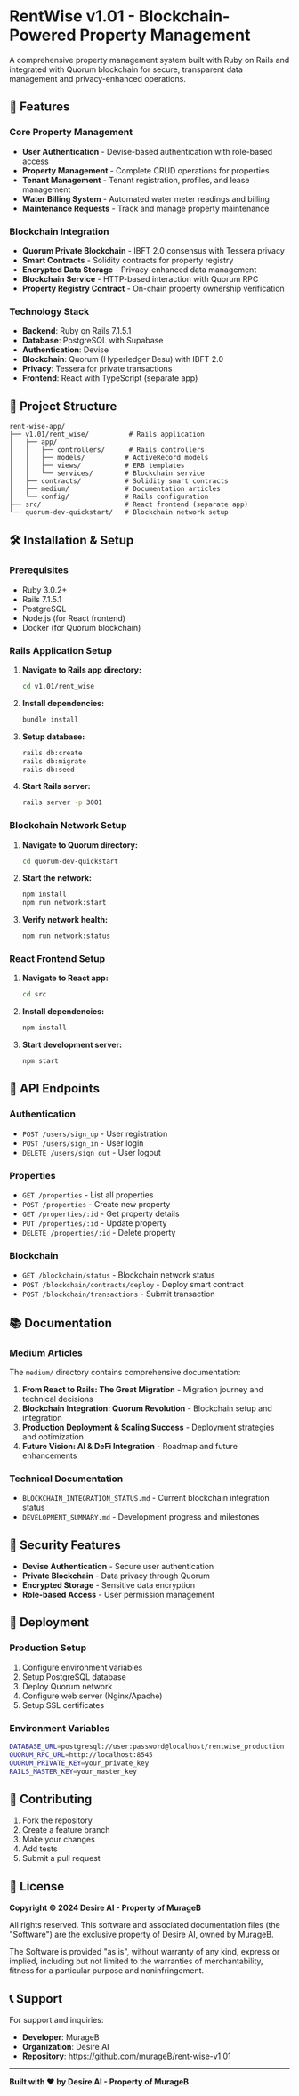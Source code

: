 # RentWise v1.01 - Blockchain-Powered Property Management

A comprehensive property management system built with Ruby on Rails and integrated with Quorum blockchain for secure, transparent data management and privacy-enhanced operations.

## 🚀 Features

### Core Property Management
- **User Authentication** - Devise-based authentication with role-based access
- **Property Management** - Complete CRUD operations for properties
- **Tenant Management** - Tenant registration, profiles, and lease management
- **Water Billing System** - Automated water meter readings and billing
- **Maintenance Requests** - Track and manage property maintenance

### Blockchain Integration
- **Quorum Private Blockchain** - IBFT 2.0 consensus with Tessera privacy
- **Smart Contracts** - Solidity contracts for property registry
- **Encrypted Data Storage** - Privacy-enhanced data management
- **Blockchain Service** - HTTP-based interaction with Quorum RPC
- **Property Registry Contract** - On-chain property ownership verification

### Technology Stack
- **Backend**: Ruby on Rails 7.1.5.1
- **Database**: PostgreSQL with Supabase
- **Authentication**: Devise
- **Blockchain**: Quorum (Hyperledger Besu) with IBFT 2.0
- **Privacy**: Tessera for private transactions
- **Frontend**: React with TypeScript (separate app)

## 📁 Project Structure

```
rent-wise-app/
├── v1.01/rent_wise/          # Rails application
│   ├── app/
│   │   ├── controllers/      # Rails controllers
│   │   ├── models/          # ActiveRecord models
│   │   ├── views/           # ERB templates
│   │   └── services/        # Blockchain service
│   ├── contracts/           # Solidity smart contracts
│   ├── medium/              # Documentation articles
│   └── config/              # Rails configuration
├── src/                     # React frontend (separate app)
└── quorum-dev-quickstart/   # Blockchain network setup
```

## 🛠️ Installation & Setup

### Prerequisites
- Ruby 3.0.2+
- Rails 7.1.5.1
- PostgreSQL
- Node.js (for React frontend)
- Docker (for Quorum blockchain)

### Rails Application Setup

1. **Navigate to Rails app directory:**
   ```bash
   cd v1.01/rent_wise
   ```

2. **Install dependencies:**
   ```bash
   bundle install
   ```

3. **Setup database:**
   ```bash
   rails db:create
   rails db:migrate
   rails db:seed
   ```

4. **Start Rails server:**
   ```bash
   rails server -p 3001
   ```

### Blockchain Network Setup

1. **Navigate to Quorum directory:**
   ```bash
   cd quorum-dev-quickstart
   ```

2. **Start the network:**
   ```bash
   npm install
   npm run network:start
   ```

3. **Verify network health:**
   ```bash
   npm run network:status
   ```

### React Frontend Setup

1. **Navigate to React app:**
   ```bash
   cd src
   ```

2. **Install dependencies:**
   ```bash
   npm install
   ```

3. **Start development server:**
   ```bash
   npm start
   ```

## 🔗 API Endpoints

### Authentication
- `POST /users/sign_up` - User registration
- `POST /users/sign_in` - User login
- `DELETE /users/sign_out` - User logout

### Properties
- `GET /properties` - List all properties
- `POST /properties` - Create new property
- `GET /properties/:id` - Get property details
- `PUT /properties/:id` - Update property
- `DELETE /properties/:id` - Delete property

### Blockchain
- `GET /blockchain/status` - Blockchain network status
- `POST /blockchain/contracts/deploy` - Deploy smart contract
- `POST /blockchain/transactions` - Submit transaction

## 📚 Documentation

### Medium Articles
The `medium/` directory contains comprehensive documentation:

1. **From React to Rails: The Great Migration** - Migration journey and technical decisions
2. **Blockchain Integration: Quorum Revolution** - Blockchain setup and integration
3. **Production Deployment & Scaling Success** - Deployment strategies and optimization
4. **Future Vision: AI & DeFi Integration** - Roadmap and future enhancements

### Technical Documentation
- `BLOCKCHAIN_INTEGRATION_STATUS.md` - Current blockchain integration status
- `DEVELOPMENT_SUMMARY.md` - Development progress and milestones

## 🔐 Security Features

- **Devise Authentication** - Secure user authentication
- **Private Blockchain** - Data privacy through Quorum
- **Encrypted Storage** - Sensitive data encryption
- **Role-based Access** - User permission management

## 🚀 Deployment

### Production Setup
1. Configure environment variables
2. Setup PostgreSQL database
3. Deploy Quorum network
4. Configure web server (Nginx/Apache)
5. Setup SSL certificates

### Environment Variables
```bash
DATABASE_URL=postgresql://user:password@localhost/rentwise_production
QUORUM_RPC_URL=http://localhost:8545
QUORUM_PRIVATE_KEY=your_private_key
RAILS_MASTER_KEY=your_master_key
```

## 🤝 Contributing

1. Fork the repository
2. Create a feature branch
3. Make your changes
4. Add tests
5. Submit a pull request

## 📄 License

**Copyright © 2024 Desire AI - Property of MurageB**

All rights reserved. This software and associated documentation files (the "Software") are the exclusive property of Desire AI, owned by MurageB. 

The Software is provided "as is", without warranty of any kind, express or implied, including but not limited to the warranties of merchantability, fitness for a particular purpose and noninfringement.

## 📞 Support

For support and inquiries:
- **Developer**: MurageB
- **Organization**: Desire AI
- **Repository**: https://github.com/murageB/rent-wise-v1.01

---

**Built with ❤️ by Desire AI - Property of MurageB**

